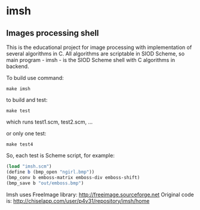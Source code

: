 # imsh

## Images processing shell

This is the educational project for image processing with implementation of
several algorithms in C. All algorithms are scriptable in SIOD Scheme, so
main program - imsh - is the SIOD Scheme shell with C algorithms in backend.

To build use command:

`make imsh`

to build and test:

`make test`

which runs test1.scm, test2.scm, ...

or only one test:

`make test4`

So, each test is Scheme script, for example:

```scheme
(load "imsh.scm")
(define b (bmp_open "ngirl.bmp"))
(bmp_conv b emboss-matrix emboss-div emboss-shift)
(bmp_save b "out/emboss.bmp")
```

Imsh uses FreeImage library: http://freeimage.sourceforge.net
Original code is: http://chiselapp.com/user/p4v31/repository/imsh/home